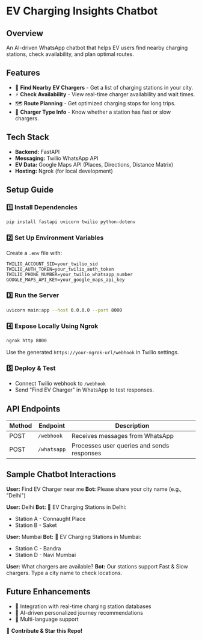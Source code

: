 # EV Charging Insights Chatbot

## Overview
An AI-driven WhatsApp chatbot that helps EV users find nearby charging stations, check availability, and plan optimal routes.

## Features
- 📍 **Find Nearby EV Chargers** - Get a list of charging stations in your city.
- ⚡ **Check Availability** - View real-time charger availability and wait times.
- 🗺 **Route Planning** - Get optimized charging stops for long trips.
- 🔌 **Charger Type Info** - Know whether a station has fast or slow chargers.

## Tech Stack
- **Backend:** FastAPI
- **Messaging:** Twilio WhatsApp API
- **EV Data:** Google Maps API (Places, Directions, Distance Matrix)
- **Hosting:** Ngrok (for local development)

## Setup Guide
### 1️⃣ Install Dependencies
```bash
pip install fastapi uvicorn twilio python-dotenv
```

### 2️⃣ Set Up Environment Variables
Create a `.env` file with:
```
TWILIO_ACCOUNT_SID=your_twilio_sid
TWILIO_AUTH_TOKEN=your_twilio_auth_token
TWILIO_PHONE_NUMBER=your_twilio_whatsapp_number
GOOGLE_MAPS_API_KEY=your_google_maps_api_key
```

### 3️⃣ Run the Server
```bash
uvicorn main:app --host 0.0.0.0 --port 8000
```

### 4️⃣ Expose Locally Using Ngrok
```bash
ngrok http 8000
```
Use the generated `https://your-ngrok-url/webhook` in Twilio settings.

### 5️⃣ Deploy & Test
- Connect Twilio webhook to `/webhook`
- Send "Find EV Charger" in WhatsApp to test responses.

## API Endpoints
| Method | Endpoint | Description |
|--------|----------|-------------|
| POST | `/webhook` | Receives messages from WhatsApp |
| POST | `/whatsapp` | Processes user queries and sends responses |

## Sample Chatbot Interactions
**User:** Find EV Charger near me
**Bot:** Please share your city name (e.g., "Delhi")

**User:** Delhi
**Bot:** 🔋 EV Charging Stations in Delhi:
- Station A - Connaught Place
- Station B - Saket

**User:** Mumbai
**Bot:** 🔋 EV Charging Stations in Mumbai:
- Station C - Bandra
- Station D - Navi Mumbai

**User:** What chargers are available?
**Bot:** Our stations support Fast & Slow chargers. Type a city name to check locations.

## Future Enhancements
- 🔹 Integration with real-time charging station databases
- 🔹 AI-driven personalized journey recommendations
- 🔹 Multi-language support

🚀 **Contribute & Star this Repo!**

